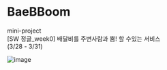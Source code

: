# BaeBBoom
mini-project <br/>
[SW 정글_week0] 배달비를 주변사람과 뿜! 할 수있는 서비스 <br/>
(3/28 - 3/31)


![image](https://user-images.githubusercontent.com/59079053/184056675-a29b3345-b6ba-4713-95c3-bcedebd82295.png)


